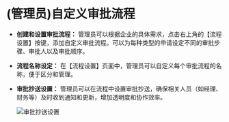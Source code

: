 # (管理员)自定义审批流程

- **创建和设置审批流程：** 管理员可以根据企业的具体需求，点击右上角的【流程设置】按键，添加自定义审批流程。可以为每种类型的申请设定不同的审批步骤、审批人以及审批顺序。

- **流程名称设定：** 在【流程设置】页面中，管理员可以自定义每个审批流程的名称，便于区分和管理。

- **审批抄送设置：** 管理员可以在流程中设置审批抄送，确保相关人员（如经理、财务等）及时收到通知和更新，增加透明度和协作效率。

  ![审批抄送设置](/images/appro_proce.png)